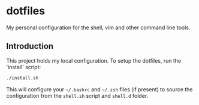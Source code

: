 # dotfiles

My personal configuration for the shell, vim and other command line tools.

## Introduction

This project holds my local configuration. To setup the dotfiles, run the 'install' script:

```sh
./install.sh
```

This will configure your `~/.bashrc` and `~/.zsh` files (if present) to source the configuration from the `shell.sh` script and `shell.d` folder.
